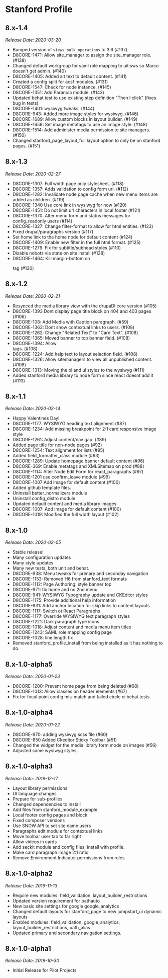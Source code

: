 # Stanford Profile
8.x-1.4
--------------------------------------------------------------------------------
_Release Date: 2020-03-20_

- Bumped version of `views_bulk_operations` to 3.6 (#137)
- D8CORE-1471: Allow site_manager to assign the site_manager role. (#138)
- Changed default workgroup for saml role mapping to uit:sws so Marco doesn't get admin. (#140)
- D8CORE-1405: Added alt text to default content. (#141)
- Created a config split for acsf modules. (#131)
- D8CORE-1547: Check for node instance. (#145)
- D8CORE-1351: Add Paranoia module. (#143)
- Updated behat test to use existing step definition "Then I click" (fixes bug in tests)
- D8CORE-1401: wysiwyg tweaks. (#144)
- D8CORE-943: Added more image styles for wysiwyg. (#146)
- D8CORE-1689: Allow custom blocks in layout builder. (#149) 
- D8CORE-1659: Set image metatags to use an image style. (#148)
- D8CORE-1514: Add administer media permission to site managers. (#150)
- Changed stanford_page_layout_full layout option to only be on stanford pages. (#151)
 

8.x-1.3
--------------------------------------------------------------------------------
_Release Date: 2020-02-27_

- D8CORE-1307: Full width page only stylesheet. (#118)
- D8CORE-1357: Adds validation to config form uri. (#112)
- D8CORE-1282: Invalidate node page cache when new menu items are added as children. (#119)
- D8CORE-1340 Use core link in wysiwyg for now (#120)
- D8CORE-1451: Do not limit url characters in local footer (#121)
- D8CORE-1370: Alter menu form and status messages for config_readonly users (#114)
- D8CORE-1327: Change filter-format to allow for html entities. (#123)
- Fixed drupal/paragraphs version (#117)
- Set home link to the home node for default content (#124)
- D8CORE-1409: Enable new filter in the full html format. (#125)
- D8CORE-1279: Fix for subtitle/subhead styles (#110)
- Disable nobots via state on site install (#128)
- D8CORE-1464: Kill margin-bottom on <p> tag (#130)

8.x-1.2
--------------------------------------------------------------------------------
_Release Date: 2020-02-21_

- Resynced the media library view with the drupaDl core version (#105)
- D8CORE-1393 Dont display page title block on 404 and 403 pages (#106)
- D8CORE-106: Add Media with Caption paragraph. (#59)
- D8CORE-1363: Dont show contextual links to users. (#108)
- D8CORE-1262: Change "Related Text" to "Card Text". (#108)
- D8CORE-1365: Moved banner to top banner field. (#108)
- D8CORE-1394: Allow <br> tags. (#108)
- D8CORE-1224: Add help text to layout selection field. (#108)
- D8CORE-1326: Allow sitemanagers to view all unpublished content. (#108)
- D8CORE-1313: Moving the ol and ul styles to the wysiwyg (#111)
- Added stanford media library to node form since react doesnt add it (#113)


8.x-1.1
--------------------------------------------------------------------------------
_Release Date: 2020-02-14_

- Happy Valentines Day!
- D8CORE-1177: WYSIWYG heading text alignment (#87)
- D8CORE-1234: Add missing breakpoint for 2:1 card responsive image style
- D8CORE-1261: Adjust content/nav gap. (#89)
- Added page title for non-node pages (#92)
- D8CORE-1254: Text alignment for lists (#95)
- Added field_formatter_class module (#93)
- D8CORE-1289: Update homepage banner default content (#96)
- D8CORE-369: Enable metatags and XMLSitemap on prod (#88)
- D8CORE-1114: Alter Node Edit Form for react_paragraphs (#97)
- D8CORE-1201 use confirm_leave module (#99)
- D8CORE-1007 Add image for default content (#100)
- Added github template files.
- Uninstall better_normalizers module
- Uninstall config_distro module
- Updated default content and media library images.
- D8CORE-1007: Add image for default content (#100)
- D8CORE-1019: Modified the full width layout (#102)

8.x-1.0
--------------------------------------------------------------------------------
_Release Date: 2020-02-05_

- Stable release!
- Many configuration updates
- Many style updates
- Many new tests, both unit and behat.
- D8CORE-938: Menu tweaks for primary and seconday navigation
- D8CORE-1153: Removed H6 from stanford_text formats
- D8CORE-1112: Page Authoring: style banner top
- D8CORE-971: fix home and no 2nd menu
- D8CORE-941: WYSIWYG Typography update and CKEditor styles
- D8CORE-1175: Provide additional help information
- D8CORE-931: Add anchor location for skip links to content layouts
- D8CORE-1117: Switch ot React Paragraphs
- D8CORE-1177: Override WYSIWYG text paragraph styles
- D8CORE-1221: Dark paragraph type icons
- D8CORE-1018: Adjust content and media menu item titles
- D8CORE-1243: SAML role mapping config page
- D8CORE-1028: line length fix
- Removed stanford_profile_install from being installed as it has nothing to do.

8.x-1.0-alpha5
--------------------------------------------------------------------------------
_Release Date: 2020-01-23_

- D8CORE-1200: Prevent home page from being deleted (#68)
- D8CORE-1013: Allow classes on header elements (#67)
- Fix for focal point config mis-match and failed circle ci behat tests.

8.x-1.0-alpha4
--------------------------------------------------------------------------------
_Release Date: 2020-01-22_

- D8CORE-970: adding wysiwyg scss file (#60)
- D8CORE-850 Added Ckeditor Sticky Toolbar (#51)
- Changed the widget for the media library form mode on images (#56)
- Adjusted some wysiwyg styles.

8.x-1.0-alpha3
--------------------------------------------------------------------------------
_Release Date: 2019-12-17_

- Layout library permissions
- UI language changes
- Prepare for sub-profiles
- Changed dependencies to install
- Add files from stanford_module_example
- Local footer config pages and block
- Fixed composer versions
- Use SNOW API to set site name users
- Paragraphs edit module for contextual links
- Move toolbar user tab to far right
- Allow videos in cards
- Add seckit module and config files; install with profile.
- Make card paragraph image 2:1 ratio
- Remove Environment Indicator permissions from roles

8.x-1.0-alpha2
--------------------------------------------------------------------------------
_Release Date: 2019-11-13_

- Require new modules: field_validation, layout_builder_restrictions
- Updated version requirement for pathauto
- New basic site settings for google google_analytics
- Changed default layouts for stanford_page to new jumpstart_ui dynamic layouts
- Enabled modules: field_validation, google_analytics, layout_builder_restrictions, path_alias
- Updated primary and secondary navigation settings.

8.x-1.0-alpha1
--------------------------------------------------------------------------------
_Release Date: 2019-10-30_

- Initial Release for Pilot Projects
